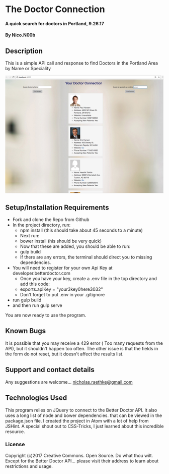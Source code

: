 # The Doctor Connection

#### A quick search for doctors in Portland, 9.26.17

#### By Nico.N00b

## Description

This is a simple API call and response to find Doctors in the Portland Area by Name or Speciality

![A Screen Shot of an example search for Cancer Doctors](/img/screen.png "Oncology")

## Setup/Installation Requirements

* Fork and clone the Repo from Github
* In the project directory, run:
  * npm install (this should take about 45 seconds to a minute)
  * Next run:
  * bower install (his should be very quick)
  * Now that these are added, you should be able to run:
  * gulp build  
  * If there are any errors, the terminal should direct you to missing dependencies.
* You will need to register for your own Api Key at developer.betterdoctor.com
  * Once you have your key, create a .env file in the top directory and add this code:
  * exports.apiKey = "your3key0here3032"
  * Don't forget to put .env in your .gitignore
* run gulp build
* and then run gulp serve

You are now ready to use the program.

## Known Bugs

It is possible that you may receive a 429 error ( Too many requests from the API), but it shouldn't happen too often.  The other issue is that the fields in the form do not reset, but it doesn't affect the results list.  

## Support and contact details

Any suggestions are welcome... nicholas.raethke@gmail.com

## Technologies Used

This program relies on JQuery to connect to the Better Doctor API.  It also uses a long list of node and bower dependencies. that can be viewed in the package.json file.  I created the project in Atom with a lot of help from JSHint.  A special shout out to CSS-Tricks, I just learned about this incredible resource.

### License

Copyright (c)2017 Creative Commons. Open Source. Do what thou wilt.
Except for the Better Doctor API... please visit their address to learn about restrictions and usage.
